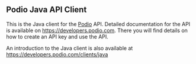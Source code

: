 Podio Java API Client
---------------------

This is the Java client for the [Podio](http://podio.com) API. Detailed documentation for the API is available on https://developers.podio.com. There you will find details on how to create an API key and use the API.

An introduction to the Java client is also available at https://developers.podio.com/clients/java
  